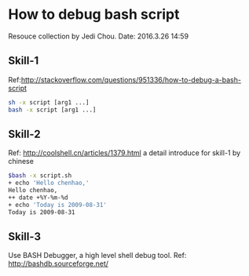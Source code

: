 # How to debug bash script
Resouce collection by Jedi Chou.
Date: 2016.3.26 14:59

## Skill-1
Ref:http://stackoverflow.com/questions/951336/how-to-debug-a-bash-script
```bash
sh -x script [arg1 ...]
bash -x script [arg1 ...]
```

## Skill-2
Ref: http://coolshell.cn/articles/1379.html
a detail introduce for skill-1 by chinese
```bash
$bash -x script.sh
+ echo 'Hello chenhao,'
Hello chenhao,
++ date +%Y-%m-%d
+ echo 'Today is 2009-08-31'
Today is 2009-08-31
```

## Skill-3
Use BASH Debugger, a high level shell debug tool.
Ref: http://bashdb.sourceforge.net/
